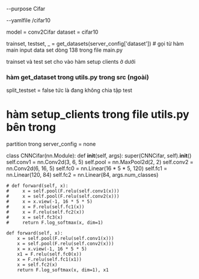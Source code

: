  --purpose Cifar

 --yamlfile /cifar10

model = conv2Cifar
dataset = cifar10

trainset, testset, _ = get_datasets(server_config['dataset']) # gọi từ hàm main input data set dòng 138 trong file main.py

trainset và test set cho vào hàm setup clients ở dưới

### hàm get_dataset trong utils.py trong src (ngoài)

split_testset = false tức là đang không chia tập test

# hàm setup_clients trong file utils.py bên trong

partition trong server_config = none

class CNNCifar(nn.Module):
    def __init__(self, args):
        super(CNNCifar, self).__init__()
        self.conv1 = nn.Conv2d(3, 6, 5)
        self.pool = nn.MaxPool2d(2, 2)
        self.conv2 = nn.Conv2d(6, 16, 5)
        self.fc0 = nn.Linear(16 * 5 * 5, 120)
        self.fc1 = nn.Linear(120, 84)
        self.fc2 = nn.Linear(84, args.num_classes)

    # def forward(self, x):
    #     x = self.pool(F.relu(self.conv1(x)))
    #     x = self.pool(F.relu(self.conv2(x)))
    #     x = x.view(-1, 16 * 5 * 5)
    #     x = F.relu(self.fc1(x))
    #     x = F.relu(self.fc2(x))
    #     x = self.fc3(x)
    #     return F.log_softmax(x, dim=1)

    def forward(self, x):
        x = self.pool(F.relu(self.conv1(x)))
        x = self.pool(F.relu(self.conv2(x)))
        x = x.view(-1, 16 * 5 * 5)
        x1 = F.relu(self.fc0(x))
        x = F.relu(self.fc1(x1))
        x = self.fc2(x)
        return F.log_softmax(x, dim=1), x1